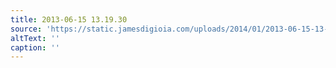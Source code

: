 ```yaml
---
title: 2013-06-15 13.19.30
source: 'https://static.jamesdigioia.com/uploads/2014/01/2013-06-15-13-19-30-scaled.jpg'
altText: ''
caption: ''
---
```


